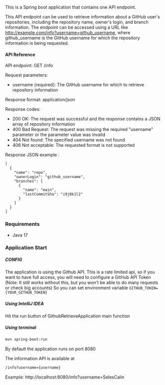 
This is a Spring boot application that contains one API endpoint.

This API endpoint can be used to retrieve information about a GitHub user's repositories, including the repository name, owner's login, and branch information. The endpoint can be accessed using a URL like http://example.com/info?username=github_username, where github_username is the GitHub username for which the repository information is being requested.

#### API Reference

API endpoint: GET /info

Request parameters:
- username (required): The GitHub username for which to retrieve repository information

Response format: application/json

Response codes:
- 200 OK: The request was successful and the response contains a JSON array of repository information
- 400 Bad Request: The request was missing the required "username" parameter or the parameter value was invalid
- 404 Not found: The specified username was not found
- 406 Not acceptable: The requested format is not supported

Response JSON example : 

```
[
  {
    "name": "repo",
    "ownerLogin": "github_username",
    "branches": [
      {
        "name": "main",
        "lastCommitSha": "i9j0k1l2"
      }
    ]
  }
]

```
### Requirements
-   Java 17 


### Application Start

##### CONFIG 

The application is using the Github API.
This is a rate limited api, so if you want to have full access, you will need to configure a GitHub API Token (Note: It still works without this, but you won't be able to do many requests or check big accounts)
So you can set environment variable `GITHUB_TOKEN={YOUR_GITHUB_TOKEN}`
##### Using IntelliJ IDEA

Hit the run button of GithubRetrieveApplication main function

##### Using terminal

```bash
mvn spring-boot:run
```

By default the application runs on port 8080 

The information API is available at 
```bash 
/info?username={username}
```

Example: http://localhost:8080/info?username=SelesCalin